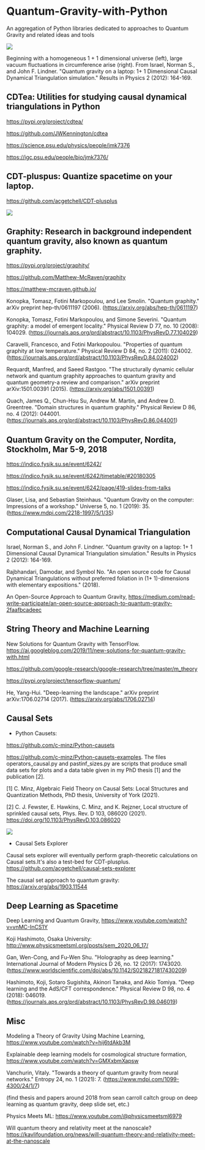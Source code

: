 # Quantum-Gravity-with-Python
An aggregation of Python libraries dedicated to approaches to Quantum Gravity and related ideas and tools

![](img/cdt1.png)

Beginning with a homogeneous 1 + 1 dimensional universe (left), large vacuum fluctuations in circumference arise (right). From Israel, Norman S., and John F. Lindner. "Quantum gravity on a laptop: 1+ 1 Dimensional Causal Dynamical Triangulation simulation." Results in Physics 2 (2012): 164-169.

## CDTea: Utilities for studying causal dynamical triangulations in Python

https://pypi.org/project/cdtea/

https://github.com/JWKennington/cdtea

https://science.psu.edu/physics/people/jmk7376

https://igc.psu.edu/people/bio/jmk7376/

## CDT-pluspus: Quantize spacetime on your laptop.

https://github.com/acgetchell/CDT-plusplus

![](img/cdt_plusplus.png)


## Graphity: Research in background independent quantum gravity, also known as quantum graphity.

https://pypi.org/project/graphity/

https://github.com/Matthew-McRaven/graphity

https://matthew-mcraven.github.io/

Konopka, Tomasz, Fotini Markopoulou, and Lee Smolin. "Quantum graphity." arXiv preprint hep-th/0611197 (2006). (https://arxiv.org/abs/hep-th/0611197)

Konopka, Tomasz, Fotini Markopoulou, and Simone Severini. "Quantum graphity: a model of emergent locality." Physical Review D 77, no. 10 (2008): 104029. (https://journals.aps.org/prd/abstract/10.1103/PhysRevD.77.104029)

Caravelli, Francesco, and Fotini Markopoulou. "Properties of quantum graphity at low temperature." Physical Review D 84, no. 2 (2011): 024002. (https://journals.aps.org/prd/abstract/10.1103/PhysRevD.84.024002)

Requardt, Manfred, and Saeed Rastgoo. "The structurally dynamic cellular network and quantum graphity approaches to quantum gravity and quantum geometry-a review and comparison." arXiv preprint arXiv:1501.00391 (2015). (https://arxiv.org/abs/1501.00391)

Quach, James Q., Chun-Hsu Su, Andrew M. Martin, and Andrew D. Greentree. "Domain structures in quantum graphity." Physical Review D 86, no. 4 (2012): 044001. (https://journals.aps.org/prd/abstract/10.1103/PhysRevD.86.044001)

## Quantum Gravity on the Computer, Nordita, Stockholm, Mar 5-9, 2018

https://indico.fysik.su.se/event/6242/

https://indico.fysik.su.se/event/6242/timetable/#20180305

https://indico.fysik.su.se/event/6242/page/419-slides-from-talks

Glaser, Lisa, and Sebastian Steinhaus. "Quantum Gravity on the computer: Impressions of a workshop." Universe 5, no. 1 (2019): 35. (https://www.mdpi.com/2218-1997/5/1/35)


## Computational Causal Dynamical Triangulation

Israel, Norman S., and John F. Lindner. "Quantum gravity on a laptop: 1+ 1 Dimensional Causal Dynamical Triangulation simulation." Results in Physics 2 (2012): 164-169.

Rajbhandari, Damodar, and Symbol No. "An open source code for Causal Dynamical Triangulations without preferred foliation in (1+ 1)-dimensions with elementary expositions." (2018).

An Open-Source Approach to Quantum Gravity, https://medium.com/read-write-participate/an-open-source-approach-to-quantum-gravity-2faafbcadeec

## String Theory and Machine Learning

New Solutions for Quantum Gravity with TensorFlow. https://ai.googleblog.com/2019/11/new-solutions-for-quantum-gravity-with.html

https://github.com/google-research/google-research/tree/master/m_theory

https://pypi.org/project/tensorflow-quantum/

He, Yang-Hui. "Deep-learning the landscape." arXiv preprint arXiv:1706.02714 (2017). (https://arxiv.org/abs/1706.02714)

## Causal Sets

* Python Causets: 

https://github.com/c-minz/Python-causets

https://github.com/c-minz/Python-causets-examples. The files operators_causal.py and pastinf_sizes.py are scripts that produce small data sets for plots and a data table given in my PhD thesis [1] and the publication [2].

[1] C. Minz, Algebraic Field Theory on Causal Sets: Local Structures and Quantization Methods, PhD thesis, University of York (2021).

[2] C. J. Fewster, E. Hawkins, C. Minz, and K. Rejzner, Local structure of sprinkled causal sets, Phys. Rev. D 103, 086020 (2021). https://doi.org/10.1103/PhysRevD.103.086020

![](img/causets_pic1.png)

* Causal Sets Explorer 

Causal sets explorer will eventually perform graph-theoretic calculations on Causal sets.It's also a test-bed for CDT-plusplus.
https://github.com/acgetchell/causal-sets-explorer

The causal set approach to quantum gravity: https://arxiv.org/abs/1903.11544

## Deep Learning as Spacetime

Deep Learning and Quantum Gravity, https://www.youtube.com/watch?v=vnMC-InCS1Y

Koji Hashimoto, Osaka University: http://www.physicsmeetsml.org/posts/sem_2020_06_17/

Gan, Wen-Cong, and Fu-Wen Shu. "Holography as deep learning." International Journal of Modern Physics D 26, no. 12 (2017): 1743020. (https://www.worldscientific.com/doi/abs/10.1142/S0218271817430209)

Hashimoto, Koji, Sotaro Sugishita, Akinori Tanaka, and Akio Tomiya. "Deep learning and the AdS/CFT correspondence." Physical Review D 98, no. 4 (2018): 046019. (https://journals.aps.org/prd/abstract/10.1103/PhysRevD.98.046019)

## Misc

Modeling a Theory of Gravity Using Machine Learning, https://www.youtube.com/watch?v=hij6tdAkb3M

Explainable deep learning models for cosmological structure formation, https://www.youtube.com/watch?v=GMXxbmXapsw

Vanchurin, Vitaly. "Towards a theory of quantum gravity from neural networks." Entropy 24, no. 1 (2021): 7. (https://www.mdpi.com/1099-4300/24/1/7)

(find thesis and papers around 2018 from sean carroll caltch group on deep learning as quantum gravity, deep slide set, etc.)

Physics Meets ML: https://www.youtube.com/@physicsmeetsml6979

Will quantum theory and relativity meet at the nanoscale? https://kavlifoundation.org/news/will-quantum-theory-and-relativity-meet-at-the-nanoscale




